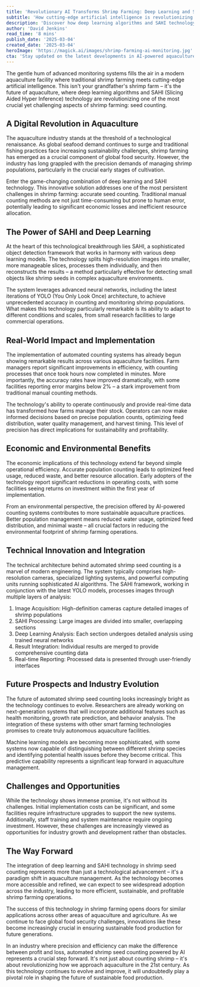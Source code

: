 ```yaml
---
title: 'Revolutionary AI Transforms Shrimp Farming: Deep Learning and SAHI Technology Reimagine Aquaculture Management'
subtitle: 'How cutting-edge artificial intelligence is revolutionizing shrimp seed counting and reshaping the future of sustainable aquaculture'
description: 'Discover how deep learning algorithms and SAHI technology are revolutionizing shrimp farming through automated seed counting, improving efficiency and sustainability in aquaculture. This groundbreaking technology achieves unprecedented accuracy in population monitoring, leading to optimized resource management and reduced environmental impact.'
author: 'David Jenkins'
read_time: '8 mins'
publish_date: '2025-03-04'
created_date: '2025-03-04'
heroImage: 'https://magick.ai/images/shrimp-farming-ai-monitoring.jpg'
cta: 'Stay updated on the latest developments in AI-powered aquaculture solutions! Follow us on LinkedIn for exclusive insights into technological innovations reshaping sustainable food production.'
---
```


The gentle hum of advanced monitoring systems fills the air in a modern aquaculture facility where traditional shrimp farming meets cutting-edge artificial intelligence. This isn't your grandfather's shrimp farm – it's the future of aquaculture, where deep learning algorithms and SAHI (Slicing Aided Hyper Inference) technology are revolutionizing one of the most crucial yet challenging aspects of shrimp farming: seed counting.

## A Digital Revolution in Aquaculture

The aquaculture industry stands at the threshold of a technological renaissance. As global seafood demand continues to surge and traditional fishing practices face increasing sustainability challenges, shrimp farming has emerged as a crucial component of global food security. However, the industry has long grappled with the precision demands of managing shrimp populations, particularly in the crucial early stages of cultivation.

Enter the game-changing combination of deep learning and SAHI technology. This innovative solution addresses one of the most persistent challenges in shrimp farming: accurate seed counting. Traditional manual counting methods are not just time-consuming but prone to human error, potentially leading to significant economic losses and inefficient resource allocation.

## The Power of SAHI and Deep Learning

At the heart of this technological breakthrough lies SAHI, a sophisticated object detection framework that works in harmony with various deep learning models. The technology splits high-resolution images into smaller, more manageable slices, processes them individually, and then reconstructs the results – a method particularly effective for detecting small objects like shrimp seeds in complex aquaculture environments.

The system leverages advanced neural networks, including the latest iterations of YOLO (You Only Look Once) architecture, to achieve unprecedented accuracy in counting and monitoring shrimp populations. What makes this technology particularly remarkable is its ability to adapt to different conditions and scales, from small research facilities to large commercial operations.

## Real-World Impact and Implementation

The implementation of automated counting systems has already begun showing remarkable results across various aquaculture facilities. Farm managers report significant improvements in efficiency, with counting processes that once took hours now completed in minutes. More importantly, the accuracy rates have improved dramatically, with some facilities reporting error margins below 2% – a stark improvement from traditional manual counting methods.

The technology's ability to operate continuously and provide real-time data has transformed how farms manage their stock. Operators can now make informed decisions based on precise population counts, optimizing feed distribution, water quality management, and harvest timing. This level of precision has direct implications for sustainability and profitability.

## Economic and Environmental Benefits

The economic implications of this technology extend far beyond simple operational efficiency. Accurate population counting leads to optimized feed usage, reduced waste, and better resource allocation. Early adopters of the technology report significant reductions in operating costs, with some facilities seeing returns on investment within the first year of implementation.

From an environmental perspective, the precision offered by AI-powered counting systems contributes to more sustainable aquaculture practices. Better population management means reduced water usage, optimized feed distribution, and minimal waste – all crucial factors in reducing the environmental footprint of shrimp farming operations.

## Technical Innovation and Integration

The technical architecture behind automated shrimp seed counting is a marvel of modern engineering. The system typically comprises high-resolution cameras, specialized lighting systems, and powerful computing units running sophisticated AI algorithms. The SAHI framework, working in conjunction with the latest YOLO models, processes images through multiple layers of analysis:

1. Image Acquisition: High-definition cameras capture detailed images of shrimp populations
2. SAHI Processing: Large images are divided into smaller, overlapping sections
3. Deep Learning Analysis: Each section undergoes detailed analysis using trained neural networks
4. Result Integration: Individual results are merged to provide comprehensive counting data
5. Real-time Reporting: Processed data is presented through user-friendly interfaces

## Future Prospects and Industry Evolution

The future of automated shrimp seed counting looks increasingly bright as the technology continues to evolve. Researchers are already working on next-generation systems that will incorporate additional features such as health monitoring, growth rate prediction, and behavior analysis. The integration of these systems with other smart farming technologies promises to create truly autonomous aquaculture facilities.

Machine learning models are becoming more sophisticated, with some systems now capable of distinguishing between different shrimp species and identifying potential health issues before they become critical. This predictive capability represents a significant leap forward in aquaculture management.

## Challenges and Opportunities

While the technology shows immense promise, it's not without its challenges. Initial implementation costs can be significant, and some facilities require infrastructure upgrades to support the new systems. Additionally, staff training and system maintenance require ongoing investment. However, these challenges are increasingly viewed as opportunities for industry growth and development rather than obstacles.

## The Way Forward

The integration of deep learning and SAHI technology in shrimp seed counting represents more than just a technological advancement – it's a paradigm shift in aquaculture management. As the technology becomes more accessible and refined, we can expect to see widespread adoption across the industry, leading to more efficient, sustainable, and profitable shrimp farming operations.

The success of this technology in shrimp farming opens doors for similar applications across other areas of aquaculture and agriculture. As we continue to face global food security challenges, innovations like these become increasingly crucial in ensuring sustainable food production for future generations.

In an industry where precision and efficiency can make the difference between profit and loss, automated shrimp seed counting powered by AI represents a crucial step forward. It's not just about counting shrimp – it's about revolutionizing how we approach aquaculture in the 21st century. As this technology continues to evolve and improve, it will undoubtedly play a pivotal role in shaping the future of sustainable food production.